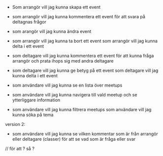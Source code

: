 - Som arrangör vill jag kunna skapa ett event
- som arrangör vill jag kunna kommentera ett event för att svara på deltagnas frågor
- som arangör vill jag kunna ändra event
- som arrangör vill jag kunna ta bort ett event
som arrangör vill jag kunna delta i ett event

- som deltagare vill jag kunna kommentera ett event för att kunna fråga arrangör och prata ihops sig med andra deltagare
- som deltagare vill jag kunna ge betyg på ett event 
som deltagare vill jag kunna delta i ett event

- som användare vill jag kunna se en lista över meetups
- som användare vill jag kunna navigera till vald meetup och se ytterliggare information
- som användare vill jag kunna filtrera meetups 
som användare vill jag kunna söka på tema

version 2: 
- som användare vill jag kunna se vilken kommentar som är från arrangör eller deltagare (classer) för att se vad som är fråga eller svar


// för att ? så ?


